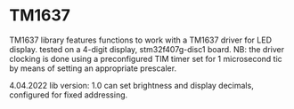 # TM1637
TM1637 library
features functions to work with a TM1637 driver for LED display.
tested on a 4-digit display, stm32f407g-disc1 board.
NB: the driver clocking is done using a preconfigured TIM timer set for 1 microsecond tic by means of setting an appropriate prescaler.

4.04.2022
lib version: 1.0
can set brightness and display decimals, configured for fixed addressing.
